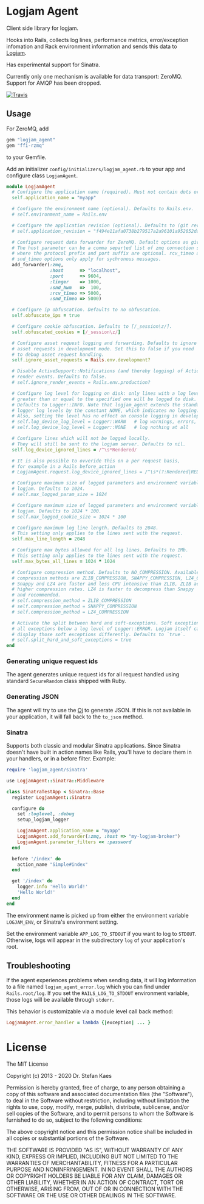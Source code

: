 # Logjam Agent

Client side library for logjam.

Hooks into Rails, collects log lines, performance metrics, error/exception infomation and Rack
environment information and sends this data to [Logjam](https://github.com/skaes/logjam_app).

Has experimental support for Sinatra.

Currently only one mechanism is available for data transport:
ZeroMQ. Support for AMQP has been dropped.

[![Travis](https://travis-ci.org/skaes/logjam_agent.svg?branch=master)](https://travis-ci.org/github/skaes/logjam_agent)


## Usage

For ZeroMQ, add

```ruby
gem "logjam_agent"
gem "ffi-rzmq"
```

to your Gemfile.

Add an initializer `config/initializers/logjam_agent.rb` to your app
and configure class `LogjamAgent`.

```ruby
module LogjamAgent
  # Configure the application name (required). Must not contain dots or hyphens.
  self.application_name = "myapp"

  # Configure the environment name (optional). Defaults to Rails.env.
  # self.environment_name = Rails.env

  # Configure the application revision (optional). Defaults to (git rev-parse HEAD).
  # self.application_revision = "f494e11afa0738b279517a2a96101a952052da5d"

  # Configure request data forwarder for ZeroMQ. Default options as given below.
  # The host parameter can be a comma separted list of zmq connection specifictions,
  # where the protocol prefix and port suffix are optional. rcv_timeo and
  # snd_timeo options only apply for sychronous messages.
  add_forwarder(:zmq,
                :host      => "localhost",
                :port      => 9604,
                :linger    => 1000,
                :snd_hwm   =>  100,
                :rcv_timeo => 5000,
                :snd_timeo => 5000)

  # Configure ip obfuscation. Defaults to no obfuscation.
  self.obfuscate_ips = true

  # Configure cookie obfuscation. Defaults to [/_session\z/].
  self.obfuscated_cookies = [/_session\z/]

  # Configure asset request logging and forwarding. Defaults to ignore
  # asset requests in development mode. Set this to false if you need
  # to debug asset request handling.
  self.ignore_asset_requests = Rails.env.development?

  # Disable ActiveSupport::Notifications (and thereby logging) of ActionView
  # render events. Defaults to false.
  # self.ignore_render_events = Rails.env.production?

  # Configure log level for logging on disk: only lines with a log level
  # greater than or equal to the specified one will be logged to disk.
  # Defaults to Logger::INFO. Note that logjam_agent extends the standard
  # logger log levels by the constant NONE, which indicates no logging.
  # Also, setting the level has no effect on console logging in development.
  # self.log_device_log_level = Logger::WARN   # log warnings, errors, fatals and unknown log messages
  # self.log_device_log_level = Logger::NONE   # log nothing at all

  # Configure lines which will not be logged locally.
  # They will still be sent to the logjam server. Defaults to nil.
  self.log_device_ignored_lines = /^\s*Rendered/

  # It is also possible to ovveride this on a per request basis,
  # for example in a Rails before_action
  # LogjamAgent.request.log_device_ignored_lines = /^\s*(?:Rendered|REDIS)/

  # Configure maximum size of logged parameters and environment variables sent to
  # logjam. Defaults to 1024.
  # self.max_logged_param_size = 1024

  # Configure maximum size of logged parameters and environment variables sent to
  # logjam. Defaults to 1024 * 100.
  # self.max_logged_cookie_size = 1024 * 100

  # Configure maximum log line length. Defaults to 2048.
  # This setting only applies to the lines sent with the request.
  self.max_line_length = 2048

  # Configure max bytes allowed for all log lines. Defaults to 1Mb.
  # This setting only applies to the lines sent with the request.
  self.max_bytes_all_lines = 1024 * 1024

  # Configure compression method. Defaults to NO_COMPRESSION. Available
  # compression methods are ZLIB_COMPRESSION, SNAPPY_COMPRESSION, LZ4_COMPRESSION.
  # Snappy and LZ4 are faster and less CPU intensive than ZLIB, ZLIB achieves
  # higher compression rates. LZ4 is faster to decompress than Snappy
  # and recommended.
  # self.compression_method = ZLIB_COMPRESSION
  # self.compression_method = SNAPPY_COMPRESSION
  # self.compression_method = LZ4_COMPRESSION

  # Activate the split between hard and soft-exceptions. Soft exceptions are
  # all exceptions below a log level of Logger::ERROR. Logjam itself can then
  # display those soft exceptions differently. Defaults to `true`.
  # self.split_hard_and_soft_exceptions = true
end
```

### Generating unique request ids

The agent generates unique request ids for all request handled using standard
`SecureRandom` class shipped with Ruby.

### Generating JSON

The agent will try to use the [Oj](https://github.com/ohler55/oj) to
generate JSON. If this is not available in your application, it will
fall back to the `to_json` method.


### Sinatra

Supports both classic and modular Sinatra applications. Since Sinatra doesn't have built
in action names like Rails, you'll have to declare them in your handlers, or in a before
filter. Example:

```ruby
require 'logjam_agent/sinatra'

use LogjamAgent::Sinatra::Middleware

class SinatraTestApp < Sinatra::Base
  register LogjamAgent::Sinatra

  configure do
    set :loglevel, :debug
    setup_logjam_logger

    LogjamAgent.application_name = "myapp"
    LogjamAgent.add_forwarder(:zmq, :host => "my-logjam-broker")
    LogjamAgent.parameter_filters << :password
  end

  before '/index' do
    action_name "Simple#index"
  end

  get '/index' do
    logger.info 'Hello World!'
    'Hello World!'
  end
end
```

The environment name is picked up from either the environment variable `LOGJAM_ENV`, or
Sinatra's environment setting.

Set the environment variable `APP_LOG_TO_STDOUT` if you want to log to `STDOUT`.
Otherwise, logs will appear in the subdirectory `log` of your application's root.


## Troubleshooting

If the agent experiences problems when sending data, it will log information to a file named
`logjam_agent_error.log` which you can find under `Rails.root/log`.
If you set the `RAILS_LOG_TO_STDOUT` environment variable, those logs will be available through `stderr`.

This behavior is customizable via a module level call back method:

```ruby
LogjamAgent.error_handler = lambda {|exception| ... }
```

# License

The MIT License

Copyright (c) 2013 - 2020 Dr. Stefan Kaes

Permission is hereby granted, free of charge, to any person obtaining a copy
of this software and associated documentation files (the "Software"), to deal
in the Software without restriction, including without limitation the rights
to use, copy, modify, merge, publish, distribute, sublicense, and/or sell
copies of the Software, and to permit persons to whom the Software is
furnished to do so, subject to the following conditions:

The above copyright notice and this permission notice shall be included in
all copies or substantial portions of the Software.

THE SOFTWARE IS PROVIDED "AS IS", WITHOUT WARRANTY OF ANY KIND, EXPRESS OR
IMPLIED, INCLUDING BUT NOT LIMITED TO THE WARRANTIES OF MERCHANTABILITY,
FITNESS FOR A PARTICULAR PURPOSE AND NONINFRINGEMENT. IN NO EVENT SHALL THE
AUTHORS OR COPYRIGHT HOLDERS BE LIABLE FOR ANY CLAIM, DAMAGES OR OTHER
LIABILITY, WHETHER IN AN ACTION OF CONTRACT, TORT OR OTHERWISE, ARISING FROM,
OUT OF OR IN CONNECTION WITH THE SOFTWARE OR THE USE OR OTHER DEALINGS IN
THE SOFTWARE.
